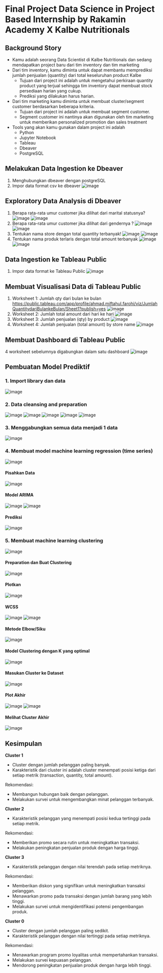 # Final Project Data Science in Project Based Internship by Rakamin Academy X Kalbe Nutritionals
## Background Story
- Kamu adalah seorang Data Scientist di Kalbe Nutritionals dan sedang mendapatkan project baru dari tim inventory dan tim marketing
- Dari tim inventory, kamu diminta untuk dapat membantu memprediksi jumlah penjualan (quantity) dari total keseluruhan product Kalbe
  - Tujuan dari project ini adalah untuk mengetahui perkiraan quantity product yang terjual sehingga tim inventory dapat membuat stock persediaan harian yang cukup.
  - Prediksi yang dilakukan harus harian.
- Dari tim marketing kamu diminta untuk membuat cluster/segment customer berdasarkan beberapa kriteria.
  - Tujuan dari project ini adalah untuk membuat segment customer.
  - Segment customer ini nantinya akan digunakan oleh tim marketing untuk memberikan personalized promotion dan sales treatment
- Tools yang akan kamu gunakan dalam project ini adalah
  - Python
  - Jupyter Notebook
  - Tableau
  - Dbeaver
  - PostgreSQL
## Melakukan Data Ingestion ke Dbeaver
1. Menghubungkan dbeaver dengan postgreSQL
2. Impor data format csv ke dbeaver
![image](https://github.com/mieffarohi/pbi-kalbe/assets/103298951/8a56a395-f2ad-454c-96c6-ae2e102d8bd7)
## Exploratory Data Analysis di Dbeaver
1. Berapa rata-rata umur customer jika dilihat dari marital statusnya?
 ![image](https://github.com/mieffarohi/pbi-kalbe/assets/103298951/0789688c-bdc1-4cf3-bc1e-bd45f9bd6830)
 ![image](https://github.com/mieffarohi/pbi-kalbe/assets/103298951/df832ff3-0ed0-4a46-8267-508c7ed92c7f)
2. Berapa rata-rata umur customer jika dilihat dari gendernya ?
 ![image](https://github.com/mieffarohi/pbi-kalbe/assets/103298951/89042164-66fb-472b-b48b-0f113b6216bc)
 ![image](https://github.com/mieffarohi/pbi-kalbe/assets/103298951/e44e116a-0d93-474f-a194-6fc41f9ebec7)
3. Tentukan nama store dengan total quantity terbanyak!
 ![image](https://github.com/mieffarohi/pbi-kalbe/assets/103298951/e93a2f18-b0c9-4323-a976-93ce9407ca0a)
 ![image](https://github.com/mieffarohi/pbi-kalbe/assets/103298951/1e4c6f22-0911-4855-895c-7192d5b99eb9)
4. Tentukan nama produk terlaris dengan total amount terbanyak
 ![image](https://github.com/mieffarohi/pbi-kalbe/assets/103298951/fbf432a1-7a22-43ba-8762-db0900e03a57)
 ![image](https://github.com/mieffarohi/pbi-kalbe/assets/103298951/5ef928cb-7a4a-4b8f-bc59-ba93c407dd39)
## Data Ingestion ke Tableau Public
1. Impor data format ke Tableau Public
 ![image](https://github.com/mieffarohi/pbi-kalbe/assets/103298951/3a1f392c-257c-4529-b138-dd0b47700b16)
## Membuat Visualisasi Data di Tableau Public
1. Worksheet 1: Jumlah qty dari bulan ke bulan
   https://public.tableau.com/app/profile/ahmad.miftahul.farohi/viz/JumlahQuantitydariBulankeBulan/Sheet1?publish=yes 
 ![image](https://github.com/mieffarohi/pbi-kalbe/assets/103298951/1ef704dc-d02c-4c5e-b9a3-6d939b633562)
3. Worksheet 2: Jumlah total amount dari hari ke hari
 ![image](https://github.com/mieffarohi/pbi-kalbe/assets/103298951/a89808cd-26f3-46cd-a45f-ea3815f3346c)
4. Worksheet 3: Jumlah penjualan (qty) by product
 ![image](https://github.com/mieffarohi/pbi-kalbe/assets/103298951/2fd5d2ed-6141-4860-92d9-8884ce0533e0)
5. Worksheet 4: Jumlah penjualan (total amount) by store name
 ![image](https://github.com/mieffarohi/pbi-kalbe/assets/103298951/4823778a-63e9-47ca-b082-c3edf0b8d141)
## Membuat Dashboard di Tableau Public
4 worksheet sebelumnya digabungkan dalam satu dashboard
 ![image](https://github.com/mieffarohi/pbi-kalbe/assets/103298951/820c9c5d-ba1f-4b0a-a347-e2a9a92bef51)
## Pembuatan Model Prediktif
### 1. Import library dan data
 ![image](https://github.com/mieffarohi/pbi-kalbe/assets/103298951/8e9cd93d-76d4-45ec-939e-43d846723f2d)
### 2. Data cleansing and preparation
   
 ![image](https://github.com/mieffarohi/pbi-kalbe/assets/103298951/f4db66bd-d95d-422e-914d-14332be3cfe4)
 ![image](https://github.com/mieffarohi/pbi-kalbe/assets/103298951/193f2e45-25f5-4f9a-9b27-8629f3dcf540)
 ![image](https://github.com/mieffarohi/pbi-kalbe/assets/103298951/1e44fba9-b6cb-4567-ab87-2c9d66cc00b9)
 ![image](https://github.com/mieffarohi/pbi-kalbe/assets/103298951/5e9f7d4a-4354-47a7-bd31-25db4de56a33)
 ![image](https://github.com/mieffarohi/pbi-kalbe/assets/103298951/b419ab1e-7682-40f5-b787-b1a06805b998)
### 3. Menggabungkan semua data menjadi 1 data
 ![image](https://github.com/mieffarohi/pbi-kalbe/assets/103298951/505fea66-d87e-4368-8bd4-b470bd8e9e50)
### 4. Membuat model machine learning regression (time series)
 ![image](https://github.com/mieffarohi/pbi-kalbe/assets/103298951/3a3fc296-d570-491c-b63c-20a57a7c3321)
#### Pisahkan Data
 ![image](https://github.com/mieffarohi/pbi-kalbe/assets/103298951/0ad042c1-8d59-4cdd-9016-503607915fe8)
#### Model ARIMA
 ![image](https://github.com/mieffarohi/pbi-kalbe/assets/103298951/8b587629-786b-4cf1-adf4-c3cda46b9612)
 ![image](https://github.com/mieffarohi/pbi-kalbe/assets/103298951/2ec21951-c2e8-4b77-8de8-6ca1383d9116)
#### Prediksi
 ![image](https://github.com/mieffarohi/pbi-kalbe/assets/103298951/ecca7842-3ba0-48e1-905b-00098a65627a)
### 5. Membuat machine learning clustering
 ![image](https://github.com/mieffarohi/pbi-kalbe/assets/103298951/b0ec1f54-67c4-4058-986f-0e8e00d87e91)
#### Preparation dan Buat Clustering
 ![image](https://github.com/mieffarohi/pbi-kalbe/assets/103298951/2a99ed31-a86c-4382-88ba-6a889f050b63)
#### Plotkan
 ![image](https://github.com/mieffarohi/pbi-kalbe/assets/103298951/8a0f8df1-ba47-4171-9241-aa73b097dec2)
#### WCSS
 ![image](https://github.com/mieffarohi/pbi-kalbe/assets/103298951/cba0db10-783c-40b8-ad7d-466ba4151a53)
 ![image](https://github.com/mieffarohi/pbi-kalbe/assets/103298951/95e3c851-4628-4131-803a-66f9506fafa0)
#### Metode Elbow/Siku
 ![image](https://github.com/mieffarohi/pbi-kalbe/assets/103298951/f573432d-53c7-4124-9673-652eaa0c725a)
#### Model Clustering dengan K yang optimal
 ![image](https://github.com/mieffarohi/pbi-kalbe/assets/103298951/6f298cdd-f507-43c6-91d3-491ff44d453a)
#### Masukan Cluster ke Dataset
 ![image](https://github.com/mieffarohi/pbi-kalbe/assets/103298951/e9faec61-2fbb-4846-af55-e9af081073c9)
#### Plot Akhir
 ![image](https://github.com/mieffarohi/pbi-kalbe/assets/103298951/c960078f-28ca-491c-b709-effd3df160a5)
 ![image](https://github.com/mieffarohi/pbi-kalbe/assets/103298951/dd5f40e0-9191-492f-a084-1542cf5aa70f)
#### Melihat Cluster Akhir
 ![image](https://github.com/mieffarohi/pbi-kalbe/assets/103298951/58d00427-db84-4967-9cf4-610220a66b59)
## Kesimpulan
**Cluster 1**
- Cluster dengan jumlah pelanggan paling banyak.
- Karakteristik dari cluster ini adalah cluster menempati posisi ketiga dari setiap metrik (transaction, quantity, total amount).

Rekomendasi:
- Membangun hubungan baik dengan pelanggan.
- Melakukan survei untuk mengembangkan minat pelanggan terbanyak.

**Cluster 2**
- Karakteristik pelanggan yang menempati posisi kedua tertinggi pada setiap metrik.

Rekomendasi:
- Memberikan promo secara rutin untuk meningkatkan transaksi.
- Melakukan peningkatan penjualan produk dengan harga tinggi.

**Cluster 3**
- Karakteristik pelanggan dengan nilai terendah pada setiap metriknya.

Rekomendasi:
- Memberikan diskon yang signifikan untuk meningkatkan transaksi pelanggan.
- Menawarkan promo pada transaksi dengan jumlah barang yang lebih tinggi.
- Melakukan survei untuk mengidentifikasi potensi pengembangan produk.

**Cluster 0**
- Cluster dengan jumlah pelanggan paling sedikit.
- Karakteristik pelanggan dengan nilai tertinggi pada setiap metriknya.

Rekomendasi:
- Menawarkan program promo loyalitas untuk mempertahankan transaksi.
- Melakukan survei kepuasan pelanggan.
- Mendorong peningkatan penjualan produk dengan harga lebih tinggi.

